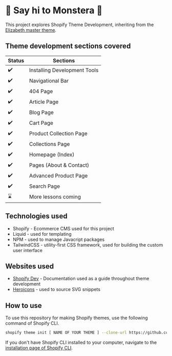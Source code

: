 # :wave: Say hi to Monstera :wave:

This project explores Shopify Theme Development, inheriting from the [Elizabeth master theme](https://github.com/polidario/Elizabeth_Clean).

## Theme development sections covered

Status | Sections
------------ | -------------
:heavy_check_mark: | Installing Development Tools
:heavy_check_mark: | Navigational Bar
:heavy_check_mark: | 404 Page
:heavy_check_mark: | Article Page
:heavy_check_mark: | Blog Page
:heavy_check_mark: | Cart Page
:heavy_check_mark: | Product Collection Page
:heavy_check_mark: | Collections Page
:heavy_check_mark: | Homepage (Index)
:heavy_check_mark: | Pages (About & Contact)
:heavy_check_mark: | Advanced Product Page
:heavy_check_mark: | Search Page
:hourglass: | More lessons coming

## Technologies used
* Shopify - Ecommerce CMS used for this project
* Liquid - used for templating
* NPM - used to manage Javacript packages
* TailwindCSS - utility-first CSS framework, used for building the custom user interface

## Websites used
* [Shopify Dev](https://shopify.dev/docs) - Documentation used as a guide throughout theme development
* [Heroicons](https://heroicons.com/) - used to source SVG snippets

## How to use

To use this repository for making Shopify themes, use the following command of Shopify CLI.
```sh
shopify theme init [ NAME OF YOUR THEME ] --clone-url https://github.com/polidario/Elizabeth_Clean
```

If you don't have Shopify CLI installed to your computer, navigate to the [installation page of Shopify CLI](https://shopify.dev/themes/tools/cli/installation).
